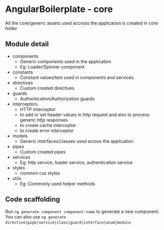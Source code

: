 # AngularBoilerplate - core

All the core/generic assets used accross the application is created in core folder

## Module detail

- components
    - Generic components used in the application
    - Eg: Loader/Spinner component
- constants
    - Constant values/text used in components and services.
- directives
    - Custom created directives
- guards
    - Authentication/Authorization guards
- interceptors
    - HTTP interceptor
    - to add or set header values in http request and also to process generic http responses
    - to create cache interceptor
    - to create error interceptor
- models
    - Generic interfaces/classes used across the application
- pipes
    - Custom created pipes
- services
    - Eg: http service, loader service, authentication service
- styles
    - common css styles
- utils
    - Eg: Commonly used helper methods

## Code scaffolding

Run `ng generate component component-name` to generate a new component. You can also use `ng generate directive|pipe|service|class|guard|interface|enum|module`.